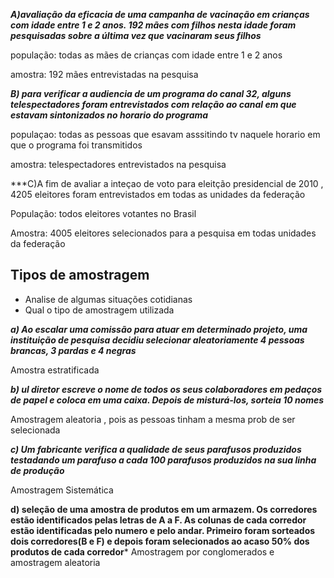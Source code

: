***A)avaliação da eficacia de uma campanha de vacinação em         crianças com idade entre 1 e 2 anos. 192 mães com filhos nesta     idade foram pesquisadas sobre a última vez que vacinaram seus      filhos***
 
 população: todas as mães de crianças com idade entre 1 e 2 anos
 
 amostra: 192 mães entrevistadas na pesquisa
 
 
 ***B) para verificar a audiencia de um programa do canal 32, alguns  telespectadores foram entrevistados com relação ao canal em que    estavam sintonizados no horario do programa***
 
 populaçao: todas as pessoas que esavam asssitindo tv naquele      horario em que o programa foi transmitidos
 
 amostra: telespectadores entrevistados na pesquisa
 
 ***C)A fim de avaliar a inteçao de voto para eleitção presidencial   de 2010 , 4205 eleitores foram entrevistados em todas as unidades  da federação
 
 População: todos eleitores votantes no Brasil
 
 Amostra: 4005 eleitores selecionados para a pesquisa em todas     unidades da federação 
 
 ## Tipos de amostragem 

- Analise de algumas situações cotidianas
 - Qual o tipo de amostragem utilizada
 
 ***a) Ao escalar uma comissão para atuar em determinado projeto,   uma instituição de pesquisa decidiu selecionar aleatoriamente 4    pessoas brancas, 3 pardas e 4 negras***
 
 
 Amostra estratificada
 
 ***b) ul diretor escreve o nome de todos os seus colaboradores em  pedaços de papel e coloca em uma caixa. Depois de misturá-los,     sorteia 10 nomes***
 
 Amostragem aleatoria , pois as pessoas tinham a mesma prob de ser  selecionada
 
 ***c) Um fabricante verifica a qualidade de seus parafusos         produzidos testadando um parafuso a cada 100 parafusos produzidos  na sua linha de produção***
 
 Amostragem Sistemática
 
 **d) seleção de uma amostra de produtos em um armazem. Os         corredores estão identificados pelas letras de A a F. As colunas   de cada corredor estão identificadas pelo numero e pelo andar.     Primeiro foram sorteados dois corredores(B e F) e depois foram     selecionados ao acaso 50% dos produtos de cada corredor***
 Amostragem por conglomerados e amostragem aleatoria
 

